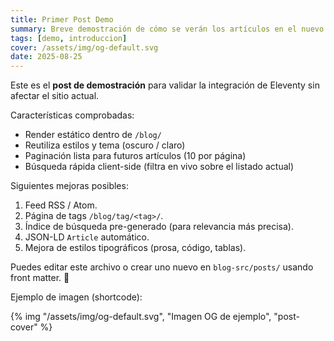 ```yaml
---
title: Primer Post Demo
summary: Breve demostración de cómo se verán los artículos en el nuevo blog integrado.
tags: [demo, introduccion]
cover: /assets/img/og-default.svg
date: 2025-08-25
---
```

Este es el **post de demostración** para validar la integración de Eleventy sin afectar el sitio actual.

Características comprobadas:

- Render estático dentro de `/blog/`
- Reutiliza estilos y tema (oscuro / claro)
- Paginación lista para futuros artículos (10 por página)
- Búsqueda rápida client-side (filtra en vivo sobre el listado actual)

Siguientes mejoras posibles:

1. Feed RSS / Atom.
2. Página de tags `/blog/tag/<tag>/`.
3. Índice de búsqueda pre-generado (para relevancia más precisa).
4. JSON-LD `Article` automático.
5. Mejora de estilos tipográficos (prosa, código, tablas).

Puedes editar este archivo o crear uno nuevo en `blog-src/posts/` usando front matter. 🎯

Ejemplo de imagen (shortcode):

{% img "/assets/img/og-default.svg", "Imagen OG de ejemplo", "post-cover" %}

